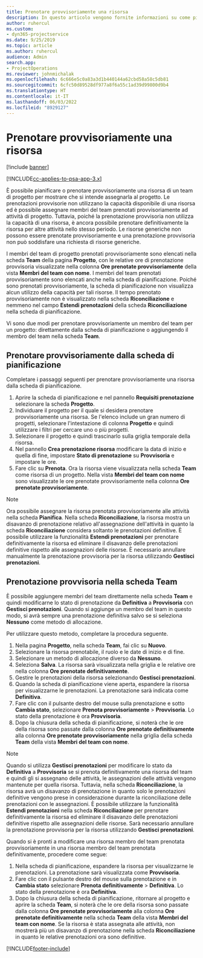 ```yaml
---
title: Prenotare provvisoriamente una risorsa
description: In questo articolo vengono fornite informazioni su come pianificare o prenotare provvisoriamente membri del team di progetto.
author: ruhercul
ms.custom:
- dyn365-projectservice
ms.date: 9/25/2019
ms.topic: article
ms.author: ruhercul
audience: Admin
search.app:
- ProjectOperations
ms.reviewer: johnmichalak
ms.openlocfilehash: 6c666e5c0a83a3d1b440144a62cbd58a58c5db81
ms.sourcegitcommit: 6cfc50d89528df977a8f6a55c1ad39d99800d9b4
ms.translationtype: HT
ms.contentlocale: it-IT
ms.lasthandoff: 06/03/2022
ms.locfileid: "8929127"
---
```

# <a name="soft-book-a-resource"></a>Prenotare provvisoriamente una risorsa

[!include [banner](../includes/psa-now-project-operations.md)]

[!INCLUDE[cc-applies-to-psa-app-3.x](../includes/cc-applies-to-psa-app-3x.md)]

È possibile pianificare o prenotare provvisoriamente una risorsa di un team di progetto per mostrare che si intende assegnarla al progetto. Le prenotazioni provvisorie non utilizzano la capacità disponibile di una risorsa ed è possibile assegnare membri del team prenotati provvisoriamente ad attività di progetto. Tuttavia, poiché la prenotazione provvisoria non utilizza la capacità di una risorsa, è ancora possibile prenotare definitivamente la risorsa per altre attività nello stesso periodo. Le risorse generiche non possono essere prenotate provvisoriamente e una prenotazione provvisoria non può soddisfare una richiesta di risorse generiche.

I membri del team di progetto prenotati provvisoriamente sono elencati nella scheda **Team** della pagina **Progetto**, con le relative ore di prenotazione provvisoria visualizzate nella colonna **Ore prenotate provvisoriamente** della vista **Membri del team con nome**. I membri del team prenotati provvisoriamente sono elencati anche nella scheda di pianificazione. Poiché sono prenotati provvisoriamente, la scheda di pianificazione non visualizza alcun utilizzo della capacità per tali risorse. Il tempo prenotato provvisoriamente non è visualizzato nella scheda **Riconciliazione** e nemmeno nel campo **Estendi prenotazioni** della scheda **Riconciliazione** nella scheda di pianificazione. 

Vi sono due modi per prenotare provvisoriamente un membro del team per un progetto: direttamente dalla scheda di pianificazione o aggiungendo il membro del team nella scheda **Team**. 

## <a name="soft-book-from-the-schedule-board"></a>Prenotare provvisoriamente dalla scheda di pianificazione
Completare i passaggi seguenti per prenotare provvisoriamente una risorsa dalla scheda di pianificazione. 

1. Aprire la scheda di pianificazione e nel pannello **Requisiti prenotazione** selezionare la scheda **Progetto**.
2. Individuare il progetto per il quale si desidera prenotare provvisoriamente una risorsa. Se l'elenco include un gran numero di progetti, selezionare l'intestazione di colonna **Progetto** e quindi utilizzare i filtri per cercare uno o più progetti.
3. Selezionare il progetto e quindi trascinarlo sulla griglia temporale della risorsa.
5. Nel pannello **Crea prenotazione risorsa** modificare la data di inizio e quella di fine, impostare **Stato di prenotazione** su **Provvisoria** e impostare le ore. 
6. Fare clic su **Prenota**. Ora la risorsa viene visualizzata nella scheda **Team** come risorsa di un progetto. Nella vista **Membri del team con nome** sono visualizzate le ore prenotate provvisoriamente nella colonna **Ore prenotate provvisoriamente**.

> [!NOTE]
> Ora possibile assegnare la risorsa prenotata provvisoriamente alle attività nella scheda **Pianifica**. Nella scheda **Riconciliazione**, la risorsa mostra un disavanzo di prenotazione relativo all'assegnazione dell'attività in quanto la scheda **Riconciliazione** considera soltanto le prenotazioni definitive. È possibile utilizzare la funzionalità **Estendi prenotazioni** per prenotare definitivamente la risorsa ed eliminare il disavanzo delle prenotazioni definitive rispetto alle assegnazioni delle risorse. È necessario annullare manualmente la prenotazione provvisoria per la risorsa utilizzando **Gestisci prenotazioni**.

## <a name="soft-book-on-the-team-tab"></a>Prenotazione provvisoria nella scheda Team

È possibile aggiungere membri del team direttamente nella scheda **Team** e quindi modificarne lo stato di prenotazione da **Definitiva** a **Provvisoria** con **Gestisci prenotazioni**. Quando si aggiunge un membro del team in questo modo, si avrà sempre una prenotazione definitiva salvo se si seleziona **Nessuno** come metodo di allocazione.

Per utilizzare questo metodo, completare la procedura seguente.

1. Nella pagina **Progetto**, nella scheda **Team**, fai clic su **Nuovo**.
2. Selezionare la risorsa prenotabile, il ruolo e le date di inizio e di fine.
3. Selezionare un metodo di allocazione diverso da **Nessuno**.
4. Seleziona **Salva**. La risorsa sarà visualizzata nella griglia e le relative ore nella colonna **Ore prenotate definitivamente**.
5. Gestire le prenotazioni della risorsa selezionando **Gestisci prenotazioni**.
6. Quando la scheda di pianificazione viene aperta, espandere la risorsa per visualizzarne le prenotazioni. La prenotazione sarà indicata come **Definitiva**.
7. Fare clic con il pulsante destro del mouse sulla prenotazione e sotto **Cambia stato**, selezionare **Prenota provvisoriamente** \> **Provvisoria**. Lo stato della prenotazione è ora **Provvisoria**.
8. Dopo la chiusura della scheda di pianificazione, si noterà che le ore della risorsa sono passate dalla colonna **Ore prenotate definitivamente** alla colonna **Ore prenotate provvisoriamente** nella griglia della scheda **Team** della vista **Membri del team con nome**.

> [!NOTE]
> Quando si utilizza **Gestisci prenotazioni** per modificare lo stato da **Definitiva** a **Provvisoria** se si prenota definitivamente una risorsa del team e quindi gli si assegnano delle attività, le assegnazioni delle attività vengono mantenute per quella risorsa. Tuttavia, nella scheda **Riconciliazione**, la risorsa avrà un disavanzo di prenotazione in quanto solo le prenotazioni definitive vengono prese in considerazione durante la riconciliazione delle prenotazioni con le assegnazioni. È possibile utilizzare la funzionalità **Estendi prenotazioni** nella scheda **Riconciliazione** per prenotare definitivamente la risorsa ed eliminare il disavanzo delle prenotazioni definitive rispetto alle assegnazioni delle risorse. Sarà necessario annullare la prenotazione provvisoria per la risorsa utilizzando **Gestisci prenotazioni**.

Quando si è pronti a modificare una risorsa membro del team prenotata provvisoriamente in una risorsa membro del team prenotata definitivamente, procedere come segue:

1. Nella scheda di pianificazione, espandere la risorsa per visualizzarne le prenotazioni. La prenotazione sarà visualizzata come **Provvisoria**.
2. Fare clic con il pulsante destro del mouse sulla prenotazione e in **Cambia stato** selezionare **Prenota definitivamente** \> **Definitiva**. Lo stato della prenotazione è ora **Definitiva**.
3. Dopo la chiusura della scheda di pianificazione, ritornare al progetto e aprire la scheda **Team**, si noterà che le ore della risorsa sono passate dalla colonna **Ore prenotate provvisoriamente** alla colonna **Ore prenotate definitivamente** nella scheda **Team** della vista **Membri del team con nome**. Se la risorsa è stata assegnata alle attività, non mostrerà più un disavanzo di prenotazione nella scheda **Riconciliazione** in quanto le relative prenotazioni ora sono definitive.



[!INCLUDE[footer-include](../includes/footer-banner.md)]
